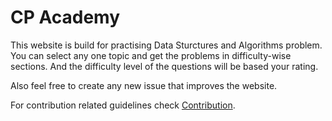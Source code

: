 # CP Academy

This website is build for practising Data Sturctures and Algorithms problem. You can select any one topic and get the problems in difficulty-wise sections. And the difficulty level of the questions will be based your rating.

Also feel free to create any new issue that improves the website.

For contribution related guidelines check [Contribution](https://github.com/Code-Aditya-14/CP-Academy/blob/main/CONTRIBUTING.md).
